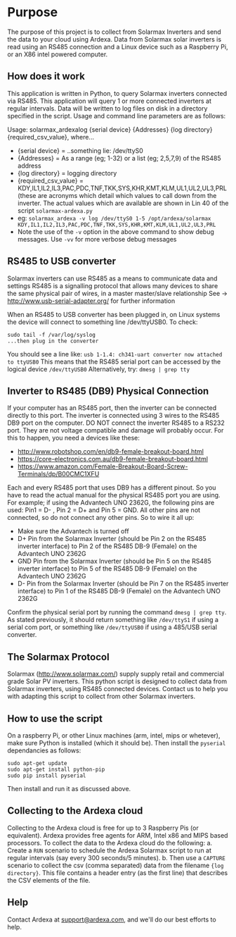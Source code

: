 
# Purpose
The purpose of this project is to collect from Solarmax Inverters and send the data to your cloud using Ardexa. Data from Solarmax solar inverters is read using an RS485 connection and a Linux device such as a Raspberry Pi, or an X86 intel powered computer. 

## How does it work
This application is written in Python, to query Solarmax inverters connected via RS485. This application will query 1 or more connected inverters at regular intervals. Data will be written to log files on disk in a directory specified in the script. Usage and command line parameters are as follows:

Usage: solarmax_ardexalog {serial device} {Addresses} {log directory} {required_csv_value}, where...
- {serial device} = ..something lie: /dev/ttyS0
- {Addresses} = As a range (eg; 1-32) or a list (eg; 2,5,7,9) of the RS485 address
- {log directory} = logging directory
- {required_csv_value} = KDY,IL1,IL2,IL3,PAC,PDC,TNF,TKK,SYS,KHR,KMT,KLM,UL1,UL2,UL3,PRL (these are acronyms which detail which values to call down from the inverter. 
The actual values which are available are shown in Lin 40 of the script `solarmax-ardexa.py`
- eg: `solarmax_ardexa -v log /dev/ttyS0 1-5 /opt/ardexa/solarmax KDY,IL1,IL2,IL3,PAC,PDC,TNF,TKK,SYS,KHR,KMT,KLM,UL1,UL2,UL3,PRL`
- Note the use of the `-v` option in the above command to show debug messages. Use `-vv` for more verbose debug messages

## RS485 to USB converter
Solarmax inverters can use RS485 as a means to communicate data and settings
RS485 is a signalling protocol that allows many devices to share the same physical pair of wires, in a master master/slave relationship
See -> http://www.usb-serial-adapter.org/ for further information

When an RS485 to USB converter has been plugged in, on Linux systems the device will connect to something line /dev/ttyUSB0. To check:
```
sudo tail -f /var/log/syslog
...then plug in the converter
```
You should see a line like: `usb 1-1.4: ch341-uart converter now attached to ttyUSB0`
This means that the RS485 serial port can be accessed by the logical device `/dev/ttyUSB0`
Alternatively, try: `dmesg | grep tty`

## Inverter to RS485 (DB9) Physical Connection
If your computer has an RS485 port, then the inverter can be connected directly to this port.
The inverter is connected using 3 wires to the RS485 DB9 port on the computer. DO NOT connect the inverter RS485 to a RS232 port. They are not voltage compatible and damage will probably occur. For this to happen, you need a devices like these:
- http://www.robotshop.com/en/db9-female-breakout-board.html
- https://core-electronics.com.au/db9-female-breakout-board.html
- https://www.amazon.com/Female-Breakout-Board-Screw-Terminals/dp/B00CMC1XFU

Each and every RS485 port that uses DB9 has a different pinout. So you have to read the actual manual for the physical RS485 port you are using. 
For example; if using the Advantech UNO 2362G, the following pins are used: Pin1 = D- , Pin 2 = D+ and Pin 5 = GND. All other pins are not connected, so do not connect any other pins. 
So to wire it all up:
- Make sure the Advantech is turned off
- D+ Pin from the Solarmax Inverter (should be Pin 2 on the RS485 inverter interface) to Pin 2 of the RS485 DB-9 (Female) on the Advantech UNO 2362G
- GND Pin from the Solarmax Inverter (should be Pin 5 on the RS485 inverter interface) to Pin 5 of the RS485 DB-9 (Female) on the Advantech UNO 2362G
- D- Pin from the Solarmax Inverter (should be Pin 7 on the RS485 inverter interface) to Pin 1 of the RS485 DB-9 (Female) on the Advantech UNO 2362G

Confirm the physical serial port by running the command `dmesg | grep tty`. As stated previously, it should return something like `/dev/ttyS1` if using a serial com port, or something like `/dev/ttyUSB0` if using a 485/USB serial converter.

## The Solarmax Protocol
Solarmax (http://www.solarmax.com/) supply supply retail and commercial grade Solar PV inverters. This python script is designed to collect data from Solarmax inverters, using RS485 connected devices. Contact us to help you with adapting this script to collect from other Solarmax inverters.

## How to use the script
On a raspberry Pi, or other Linux machines (arm, intel, mips or whetever), make sure Python is installed (which it should be). Then install the `pyserial` dependancies as follows:
```
sudo apt-get update
sudo apt-get install python-pip
sudo pip install pyserial
```

Then install and run it as discussed above.


## Collecting to the Ardexa cloud
Collecting to the Ardexa cloud is free for up to 3 Raspberry Pis (or equivalent). Ardexa provides free agents for ARM, Intel x86 and MIPS based processors. To collect the data to the Ardexa cloud do the following:
a. Create a `RUN` scenario to schedule the Ardexa Solarmax script to run at regular intervals (say every 300 seconds/5 minutes).
b. Then use a `CAPTURE` scenario to collect the csv (comma separated) data from the filename `{log directory}`. This file contains a header entry (as the first line) that describes the CSV elements of the file.

## Help
Contact Ardexa at support@ardexa.com, and we'll do our best efforts to help.


